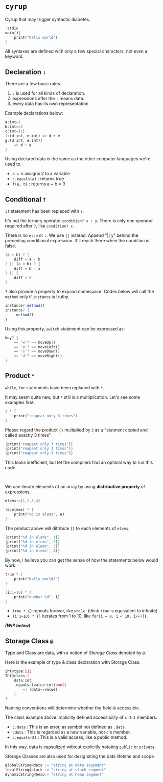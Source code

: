 # `cyrup`

Cyrup that may trigger syntactic diabetes.

```rust
:stdio
main(){
    print("hello world")
}
```

All syntaxes are defined with only a few special characters, not even a keyword.

## Declaration `:`

There are a few basic rules.
1. `:` is used for all kinds of declaration.
2. expressions after the `:` means data.
3. every data has its own representation.

Example declarations below:

```rust
a:int=1
b:int=>2
c:Int={1}
f:(d:int, e:int) => d + e
g:(d:int, e:int){
    => d + e
}
```

Using declared data is the same as the other computer languages we're used to.

- `a = b`  assigns 2 to a variable
- `c.equals(a)` : returns true
- `f(a, b)` : returns a + b = 3


## Conditional `?`

`if` statement has been replaced with `?`. 

It's not the ternary operator `condition? x : y`. There is only one operand required after `?`, like `condition? x`.

There is no `else` or `:`. We use `||` instead. Append "|| y" behind the preceding conditional expression. It'll reach there when the condition is false.

```rust
(a > b) ? {
    diff = a - b
} || (a < b) ? {
    diff = b - a
} || {
    diff = 0
}
```

`?` also provide a property to expand namespace.
Codes below will call the `method` only if `instance` is truthy.

```javascript
instance?.method()
instance? {
    .method()
}
```

Using this property, `switch` statement can be expressed as:

```rust
key? {
    == 'w'? => moveUp()
    == 'a'? => moveLeft()
    == 's'? => moveDown()
    == 'd'? => moveRight()
}
```

## Product `*`

`while`, `for` statements have been replaced with `*`.

It may seem quite new, but `*` still is a multiplication. Let's see some examples first.

```rust
3 * {
    print("reapeat only 3 times")
}
```

Please regard the product `{}` multiplied by `3` as a "statment copied and called exactly 3 times".

```rust
{print("reapeat only 3 times")}
{print("reapeat only 3 times")}
{print("reapeat only 3 times")}
```

This looks inefficient, but let the compilers find an optimal way to run this code.

<br> 

We can iterate elements of an array by using **distributive property** of expressions.

```rust
elems:={1,2,3,4}

(e:elems) * {
    print("%d in elems", e)
}
```

The product above will ditribute `{}` to each elements of `elems`.

```rust
{print("%d in elems", 1)}
{print("%d in elems", 2)}
{print("%d in elems", 3)}
{print("%d in elems", 4)}
```

By now, I believe you can get the sense of how the statements below would work.

```rust
true * {
    print("hello world!")
}

(i:1~10) * {
    print("number %d", i)
}
```

- `true * {}` repeats forever, like `while`. (think `true` is equivalent to infinite)
- `(i:1~10) * {}` iterates from 1 to 10, like `for(i = 0; i < 10; i++){}`.

**_(WIP below)_**

## Storage Class `@`

Type and Class are data, with a notion of *Storage Class* denoted by `@`.

Here is the example of type & class declaration with Storage Class.

```rust
int@type:i32
Int@class:(
    data:int
    .equals:(value:int)bool{
        => (data==value)
    }
)
```

Naming conventions will determine whether the field is accessible.

The class example above implicitly defined accessibility of `c:Int` members:

- `c.data` : This is an error, as symbol not defined as `.data`.
- `cdata` : This is regarded as a new variable, not `c`'s member.
- `c.equals(2)` : This is a valid access, like a public method.

In this way, data is capsulized without explicitly notating `public` or `private`.


Storage Classes are also used for designating the data lifetime and scope

```rust
globalString@data := "string at data segement"
localString@stack := "string at stack segment"
dynamicString@heap:= "string at heap segment"
```
